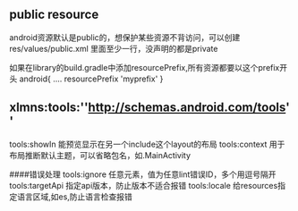 ## public resource
android资源默认是public的，想保护某些资源不背访问，可以创建res/values/public.xml
里面至少一行，没声明的都是private
<resources>
  <public name="hello" type="string"/>
</resources>

如果在library的build.gradle中添加resourcePrefix,所有资源都要以这个prefix开头
android{
....
  resourcePrefix 'myprefix'
}

## xlmns:tools:''http://schemas.android.com/tools''

tools:showIn 能预览显示在另一个include这个layout的布局
tools:context 用于布局推断默认主题，可以省略包名，如.MainActivity

####错误处理
tools:ignore  任意元素，值为任意lint错误ID，多个用逗号隔开
tools:targetApi 指定api版本，防止版本不适合报错
tools:locale 给resources指定语言区域,如es,防止语言检查报错
